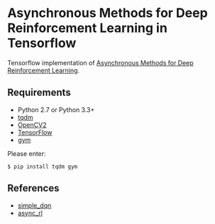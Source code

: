 # Asynchronous Methods for Deep Reinforcement Learning in Tensorflow

Tensorflow implementation of [Asynchronous Methods for Deep Reinforcement Learning](https://arxiv.org/abs/1602.01783).


## Requirements

- Python 2.7 or Python 3.3+
- [tqdm](https://github.com/tqdm/tqdm)
- [OpenCV2](http://opencv.org/)
- [TensorFlow](https://www.tensorflow.org/)
- [gym](https://github.com/openai/gym)

Please enter:

    $ pip install tqdm gym


## References

- [simple_dqn](https://github.com/tambetm/simple_dqn.git)
- [async_rl](https://github.com/muupan/async-rl)

